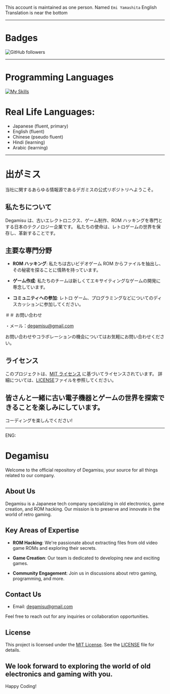This account is maintained as one person. Named `Emi Yamashita`
English Translation is near the bottom

---

# Badges
![GitHub followers](https://img.shields.io/github/followers/Degamisu)

---

# Programming Languages
[![My Skills](https://skillicons.dev/icons?i=haskell,python,html,wasm,c,cpp,cs,v,tensorflow,githubactions)](https://skillicons.dev)

# Real Life Languages:

 - Japanese (fluent, primary)
 - English  (fluent)
 - Chinese (pseudo fluent)
 - Hindi (learning)
 - Arabic (learning)

---

# 出がミス

当社に関するあらゆる情報源であるデガミスの公式リポジトリへようこそ。

## 私たちについて

Degamisu は、古いエレクトロニクス、ゲーム制作、ROM ハッキングを専門とする日本のテクノロジー企業です。 私たちの使命は、レトロゲームの世界を保存し、革新することです。

## 主要な専門分野

- **ROM ハッキング**: 私たちは古いビデオゲーム ROM からファイルを抽出し、その秘密を探ることに情熱を持っています。

- **ゲーム作成**: 私たちのチームは新しくてエキサイティングなゲームの開発に専念しています。

- **コミュニティへの参加**: レトロ ゲーム、プログラミングなどについてのディスカッションに参加してください。

＃＃ お問い合わせ

・メール：degamisu@gmail.com

お問い合わせやコラボレーションの機会についてはお気軽にお問い合わせください。

## ライセンス

このプロジェクトは、[MIT ライセンス](LICENSE) に基づいてライセンスされています。 詳細については、[LICENSE](LICENSE)ファイルを参照してください。

皆さんと一緒に古い電子機器とゲームの世界を探索できることを楽しみにしています。
---
コーディングを楽しんでください!

---

ENG:

# Degamisu

Welcome to the official repository of Degamisu, your source for all things related to our company. 

## About Us

Degamisu is a Japanese tech company specializing in old electronics, game creation, and ROM hacking. Our mission is to preserve and innovate in the world of retro gaming.

## Key Areas of Expertise

- **ROM Hacking**: We're passionate about extracting files from old video game ROMs and exploring their secrets.

- **Game Creation**: Our team is dedicated to developing new and exciting games.

- **Community Engagement**: Join us in discussions about retro gaming, programming, and more.

## Contact Us

- Email: degamisu@gmail.com

Feel free to reach out for any inquiries or collaboration opportunities.

## License

This project is licensed under the [MIT License](LICENSE). See the [LICENSE](LICENSE) file for details.

We look forward to exploring the world of old electronics and gaming with you.
---
Happy Coding!
